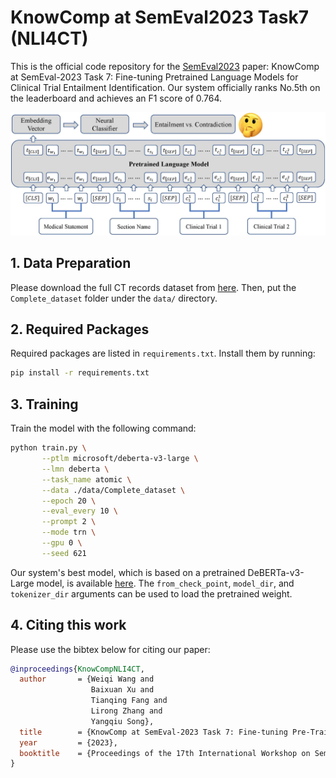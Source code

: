 # KnowComp at SemEval2023 Task7 (NLI4CT)

This is the official code repository for the [SemEval2023](https://semeval.github.io/SemEval2023/) paper: KnowComp at
SemEval-2023 Task 7: Fine-tuning Pretrained Language Models for Clinical Trial Entailment Identification.
Our system officially ranks No.5th on the leaderboard and achieves an F1 score of 0.764.

![Overview](demo/overview.jpg)

## 1. Data Preparation

Please download the full CT records dataset
from [here](https://hkustconnect-my.sharepoint.com/:f:/g/personal/wwangbw_connect_ust_hk/Et2fjx8jxWVGkAdMpmORxD8BJOjRm1EfNu3spjDx8CWVtQ).
Then, put the `Complete_dataset` folder under the `data/` directory.

## 2. Required Packages

Required packages are listed in `requirements.txt`. Install them by running:

```bash
pip install -r requirements.txt
```

## 3. Training

Train the model with the following command:

```bash
python train.py \
       --ptlm microsoft/deberta-v3-large \
       --lmn deberta \
       --task_name atomic \
       --data ./data/Complete_dataset \
       --epoch 20 \
       --eval_every 10 \
       --prompt 2 \
       --mode trn \
       --gpu 0 \
       --seed 621
```

Our system's best model, which is based on a pretrained DeBERTa-v3-Large model, is
available [here](https://hkustconnect-my.sharepoint.com/:f:/g/personal/wwangbw_connect_ust_hk/Et2fjx8jxWVGkAdMpmORxD8BJOjRm1EfNu3spjDx8CWVtQ).
The `from_check_point`, `model_dir`, and `tokenizer_dir` arguments can be used to load the pretrained weight.

## 4. Citing this work

Please use the bibtex below for citing our paper:

```bibtex
@inproceedings{KnowCompNLI4CT,
  author       = {Weiqi Wang and
                  Baixuan Xu and
                  Tianqing Fang and
                  Lirong Zhang and
                  Yangqiu Song},
  title        = {KnowComp at SemEval-2023 Task 7: Fine-tuning Pre-Trained Language Models for Clinical Trial Entailment Identification},
  year         = {2023},
  booktitle    = {Proceedings of the 17th International Workshop on Semantic Evaluation, {SemEval} 2023}
}
```
